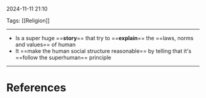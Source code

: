 2024-11-11 21:10

Tags: [[Religion]]

---

- Is a super huge ==**story**== that try to ==**explain**== the ==laws, norms and values== of human
- It ==make the human social structure reasonable== by telling that it's ==follow the superhuman== principle

---
# References